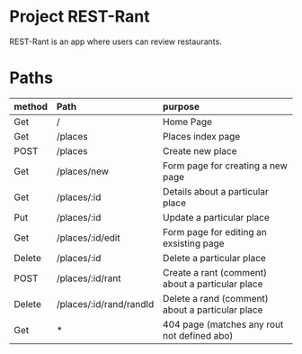 # Project REST-Rant

REST-Rant is an app where users can review restaurants.

# Paths

| method | Path | purpose |
| :------ | :------ | :------ |
| Get | / | Home Page |
| Get | /places | Places index page |
| POST | /places | Create new place |
| Get | /places/new | Form page for creating a new page |
| Get | /places/:id | Details about a particular place |
| Put | /places/:id | Update a particular place |
| Get | /places/:id/edit | Form page for editing an exsisting page |
| Delete | /places/:id | Delete a particular place |
| POST | /places/:id/rant | Create a rant (comment) about a particular place |
| Delete | /places/:id/rand/randId | Delete a rand (comment) about a particular place |
| Get | * | 404 page (matches any rout not defined abo) |